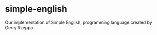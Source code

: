 # simple-english

Our implementation of Simple English, programming language created by Gerry Rzeppa.

